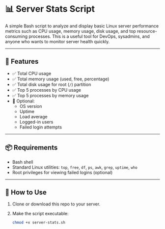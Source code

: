 # 📊 Server Stats Script

A simple Bash script to analyze and display basic Linux server performance metrics such as CPU usage, memory usage, disk usage, and top resource-consuming processes. This is a useful tool for DevOps, sysadmins, and anyone who wants to monitor server health quickly.

---

## 📝 Features

- ✅ Total CPU usage
- ✅ Total memory usage (used, free, percentage)
- ✅ Total disk usage for root (`/`) partition
- ✅ Top 5 processes by CPU usage
- ✅ Top 5 processes by memory usage
- 🌟 Optional:
  - OS version
  - Uptime
  - Load average
  - Logged-in users
  - Failed login attempts

---

## 📦 Requirements

- Bash shell
- Standard Linux utilities: `top`, `free`, `df`, `ps`, `awk`, `grep`, `uptime`, `who`
- Root privileges for viewing failed logins (optional)

---

## 🚀 How to Use

1. Clone or download this repo to your server.
2. Make the script executable:

   ```bash
   chmod +x server-stats.sh
